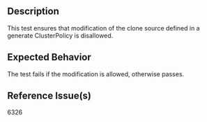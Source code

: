 ## Description

This test ensures that modification of the clone source defined in a generate ClusterPolicy is disallowed.

## Expected Behavior

The test fails if the modification is allowed, otherwise passes.


## Reference Issue(s)

6326